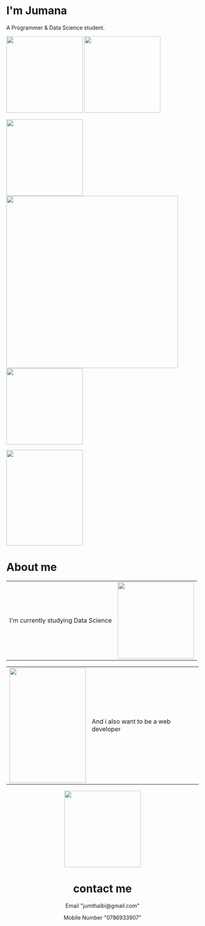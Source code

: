 <!DOCTYPE html>
<html lang="en">
<head>
    <meta charset="UTF-8">
    <title>Jumana</title>
    <link rel="stylesheet" href="C:\Users\MAC\Desktop\web development\css\style.css">
    <link rel="icon" href="C:\Users\MAC\Desktop\web development\images\favicon (1).ico">
    <link rel="stylesheet" href="https://fonts.googleapis.com/css?family=Sofia">
    <link rel="preconnect" href="https://fonts.googleapis.com">
    <link rel="preconnect" href="https://fonts.gstatic.com" crossorigin>
    <link href="https://fonts.googleapis.com/css2?family=Sacramento&display=swap" rel="stylesheet">
</head>
<body>
<div class="first">
    <h1 class="sacramento-regular">I'm Jumana</h1>
    <p>A Programmer & Data Science student.</p>
    <p class="first">
        <img class="img4" src="C:\Users\MAC\Desktop\web development\images\sun.png" width="200" height="200">
        <img class="img2" src="C:\Users\MAC\Desktop\web development\images\sun flower.png" width="200" height="200">
    </p>
    <p>
        <img class="img1" src="C:\Users\MAC\Desktop\web development\images\white flower.png" width="200" height="200">
        <img class="img3" src="C:\Users\MAC\Desktop\web development\images\blond girl.png" alt="" width="450" height="450">
        <img class="img5" src="C:\Users\MAC\Desktop\web development\images\bee.png" width="200" height="200">
    </p>
</div>
<div class="second">
    <img class="img6" src="C:\Users\MAC\Desktop\web development\images\princess.png" width="200" height="250">
<h1 class="other-h">About me</h1>
<center>
<table>
    <tr><td><p class="one">I'm currently studying Data Science </p></td><td><img src="C:\Users\MAC\Desktop\web development\images\statistics-unscreen.gif" width="200" height="200"></td></tr>
</table>
<table>
    <tr><td><img src="C:\Users\MAC\Desktop\web development\images\comp doodle.png" width="200" height="300"></td>
        <td><p class="one">And i also want to be a web developer</p></td></tr>
</table>
</center>
</div>
<div class="third">
    <center> <img class="img9" src="C:\Users\MAC\Desktop\web development\images\phone-unscreen.gif" width="200" height="200">
    </center>
<center >
   <h1 class="two">contact me</h1>
   <p class="alumni-sans-pinstripe-regular">Email	"jumthaibi@gmail.com"</p>
   <p class="alumni-sans-pinstripe-regular">Mobile Number	"0786933907"</p>
</center>
</div>
</body>
</html>
